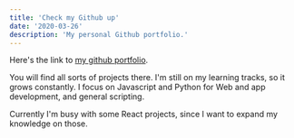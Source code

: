 ```yaml
---
title: 'Check my Github up'
date: '2020-03-26'
description: 'My personal Github portfolio.'
---
```


Here's the link to [my github portfolio](https://github.com/RenzoMurinaCadierno).

You will find all sorts of projects there. I'm still on my learning tracks, so it grows constantly. I focus on Javascript and Python for Web and app development, and general scripting.

Currently I'm busy with some React projects, since I want to expand my knowledge on those.
